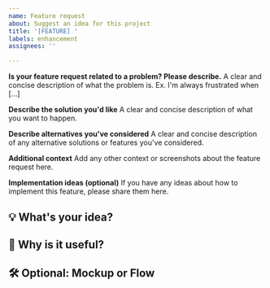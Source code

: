 ```yaml
---
name: Feature request
about: Suggest an idea for this project
title: '[FEATURE] '
labels: enhancement
assignees: ''

---
```


**Is your feature request related to a problem? Please describe.**
A clear and concise description of what the problem is. Ex. I'm always frustrated when [...]

**Describe the solution you'd like**
A clear and concise description of what you want to happen.

**Describe alternatives you've considered**
A clear and concise description of any alternative solutions or features you've considered.

**Additional context**
Add any other context or screenshots about the feature request here.

**Implementation ideas (optional)**
If you have any ideas about how to implement this feature, please share them here.

## 💡 What's your idea?

<!-- Describe the feature you'd like to see -->

## 🎯 Why is it useful?

<!-- Explain the benefit for users -->

## 🛠️ Optional: Mockup or Flow

<!-- Add a sketch, flowchart, or example usage -->

